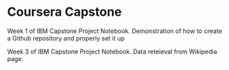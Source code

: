 # Coursera Capstone
Week 1 of IBM Capstone Project Notebook. Demonstration of how to create a Github repository and properly set it up

Week 3 of IBM Capstone Project Notebook. Data reteieval from Wikipedia page.
